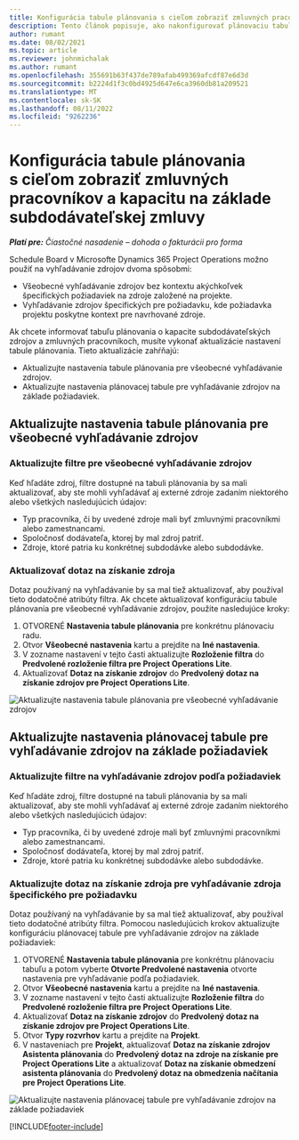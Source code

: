 ```yaml
---
title: Konfigurácia tabule plánovania s cieľom zobraziť zmluvných pracovníkov a kapacitu na základe subdodávateľskej zmluvy
description: Tento článok popisuje, ako nakonfigurovať plánovaciu tabuľu v spoločnosti Microsoft Dynamics 365 Project Operations ukázať kapacitu subdodávateľských zdrojov pri personálnom zabezpečení požiadaviek na zdroje projektu.
author: rumant
ms.date: 08/02/2021
ms.topic: article
ms.reviewer: johnmichalak
ms.author: rumant
ms.openlocfilehash: 355691b63f437de789afab499369afcdf87e6d3d
ms.sourcegitcommit: b2224d1f3c0bd4925d647e6ca3960db81a209521
ms.translationtype: MT
ms.contentlocale: sk-SK
ms.lasthandoff: 08/11/2022
ms.locfileid: "9262236"
---
```

# <a name="configure-schedule-board-to-show-contract-workers-and-subcontracted-capacity"></a>Konfigurácia tabule plánovania s cieľom zobraziť zmluvných pracovníkov a kapacitu na základe subdodávateľskej zmluvy 

_**Platí pre:** Čiastočné nasadenie – dohoda o fakturácii pro forma_

Schedule Board v Microsofte Dynamics 365 Project Operations možno použiť na vyhľadávanie zdrojov dvoma spôsobmi:

- Všeobecné vyhľadávanie zdrojov bez kontextu akýchkoľvek špecifických požiadaviek na zdroje založené na projekte.
- Vyhľadávanie zdrojov špecifických pre požiadavku, kde požiadavka projektu poskytne kontext pre navrhované zdroje.

Ak chcete informovať tabuľu plánovania o kapacite subdodávateľských zdrojov a zmluvných pracovníkoch, musíte vykonať aktualizácie nastavení tabule plánovania. Tieto aktualizácie zahŕňajú: 
- Aktualizujte nastavenia tabule plánovania pre všeobecné vyhľadávanie zdrojov.
- Aktualizujte nastavenia plánovacej tabule pre vyhľadávanie zdrojov na základe požiadaviek.

## <a name="update-schedule-board-settings-for-general-resource-search"></a>Aktualizujte nastavenia tabule plánovania pre všeobecné vyhľadávanie zdrojov
### <a name="update-filters-for-general-resource-search"></a>Aktualizujte filtre pre všeobecné vyhľadávanie zdrojov
Keď hľadáte zdroj, filtre dostupné na tabuli plánovania by sa mali aktualizovať, aby ste mohli vyhľadávať aj externé zdroje zadaním niektorého alebo všetkých nasledujúcich údajov:
  - Typ pracovníka, či by uvedené zdroje mali byť zmluvnými pracovníkmi alebo zamestnancami.
  - Spoločnosť dodávateľa, ktorej by mal zdroj patriť.
  - Zdroje, ktoré patria ku konkrétnej subdodávke alebo subdodávke.
    
### <a name="update-retrieve-resource-query"></a>Aktualizovať dotaz na získanie zdroja
Dotaz používaný na vyhľadávanie by sa mal tiež aktualizovať, aby používal tieto dodatočné atribúty filtra. Ak chcete aktualizovať konfiguráciu tabule plánovania pre všeobecné vyhľadávanie zdrojov, použite nasledujúce kroky:  
1. OTVORENÉ **Nastavenia tabule plánovania** pre konkrétnu plánovaciu radu.
2. Otvor **Všeobecné nastavenia** kartu a prejdite na **Iné nastavenia**.
3. V zozname nastavení v tejto časti aktualizujte **Rozloženie filtra** do **Predvolené rozloženie filtra pre Project Operations Lite**.
4. Aktualizovať **Dotaz na získanie zdrojov** do **Predvolený dotaz na získanie zdrojov pre Project Operations Lite**.

![Aktualizujte nastavenia tabule plánovania pre všeobecné vyhľadávanie zdrojov](../media/BoardSettings.png)  

## <a name="update-schedule-board-settings-for-requirementbased-resource-search"></a>Aktualizujte nastavenia plánovacej tabule pre vyhľadávanie zdrojov na základe požiadaviek
### <a name="update-filters-for-requirement-specific-resource-search"></a>Aktualizujte filtre na vyhľadávanie zdrojov podľa požiadaviek 
Keď hľadáte zdroj, filtre dostupné na tabuli plánovania by sa mali aktualizovať, aby ste mohli vyhľadávať aj externé zdroje zadaním niektorého alebo všetkých nasledujúcich údajov:
 - Typ pracovníka, či by uvedené zdroje mali byť zmluvnými pracovníkmi alebo zamestnancami.
 - Spoločnosť dodávateľa, ktorej by mal zdroj patriť.
 - Zdroje, ktoré patria ku konkrétnej subdodávke alebo subdodávke.

### <a name="update-retrieve-resource-query-for-requirement-specific-resource-search"></a>Aktualizujte dotaz na získanie zdroja pre vyhľadávanie zdroja špecifického pre požiadavku 
Dotaz používaný na vyhľadávanie by sa mal tiež aktualizovať, aby používal tieto dodatočné atribúty filtra. Pomocou nasledujúcich krokov aktualizujte konfiguráciu plánovacej tabule pre vyhľadávanie zdrojov na základe požiadaviek:

1. OTVORENÉ **Nastavenia tabule plánovania** pre konkrétnu plánovaciu tabuľu a potom vyberte **Otvorte Predvolené nastavenia** otvorte nastavenia pre vyhľadávanie podľa požiadaviek.
2. Otvor **Všeobecné nastavenia** kartu a prejdite na **Iné nastavenia**.
3. V zozname nastavení v tejto časti aktualizujte **Rozloženie filtra** do **Predvolené rozloženie filtra pre Project Operations Lite**.
4. Aktualizovať **Dotaz na získanie zdrojov** do **Predvolený dotaz na získanie zdrojov pre Project Operations Lite**.
5. Otvor **Typy rozvrhov** kartu a prejdite na **Projekt**.
6. V nastaveniach pre **Projekt**, aktualizovať **Dotaz na získanie zdrojov Asistenta plánovania** do **Predvolený dotaz na zdroje na získanie pre Project Operations Lite** a aktualizovať **Dotaz na získanie obmedzení asistenta plánovania** do **Predvolený dotaz na obmedzenia načítania pre Project Operations Lite**.

![Aktualizujte nastavenia plánovacej tabule pre vyhľadávanie zdrojov na základe požiadaviek](../media/SASettings.png)  

[!INCLUDE[footer-include](../../includes/footer-banner.md)]
